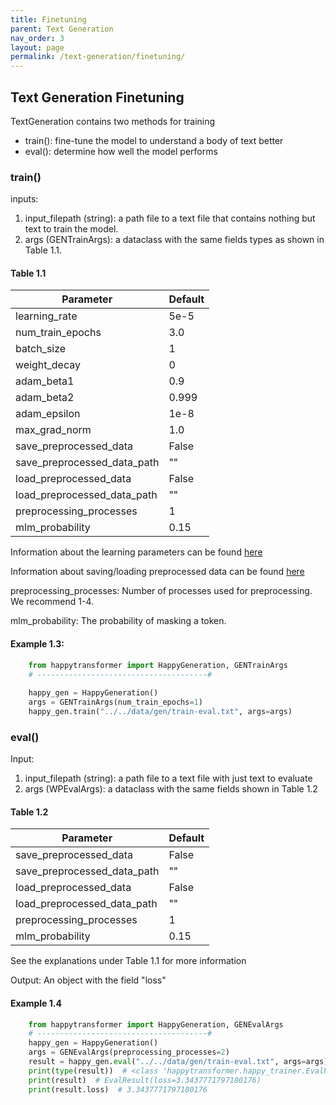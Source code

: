 ```yaml
---
title: Finetuning
parent: Text Generation
nav_order: 3
layout: page
permalink: /text-generation/finetuning/
---
```


## Text Generation Finetuning

TextGeneration contains two methods for training 
- train(): fine-tune the model to understand a body of text better
- eval(): determine how well the model performs 

### train()

inputs: 
1. input_filepath (string): a path file to a text file that contains nothing but text to train the model.
2. args (GENTrainArgs): a dataclass with the same fields types as shown in Table 1.1. 


#### Table 1.1

| Parameter                     |Default|
|-------------------------------|-------|
| learning_rate                 | 5e-5  |
| num_train_epochs              | 3.0   |
| batch_size                    | 1     |
| weight_decay                  | 0     |
| adam_beta1                    | 0.9   |
| adam_beta2                    | 0.999 |
| adam_epsilon                  | 1e-8  |
| max_grad_norm                 | 1.0   |
| save_preprocessed_data        | False |
| save_preprocessed_data_path   | ""    |
| load_preprocessed_data        | False |
| load_preprocessed_data_path   | ""    |
| preprocessing_processes       | 1     |
| mlm_probability               | 0.15  |


Information about the learning parameters can be found [here](/learning-parameters/)

Information about saving/loading preprocessed data can be found [here](/save-load-data/)

preprocessing_processes: Number of processes used for preprocessing. We recommend 1-4. 

mlm_probability: The probability of masking a token.



#### Example 1.3:
```python
    from happytransformer import HappyGeneration, GENTrainArgs
    # --------------------------------------#
    
    happy_gen = HappyGeneration()
    args = GENTrainArgs(num_train_epochs=1) 
    happy_gen.train("../../data/gen/train-eval.txt", args=args)
```

### eval()
Input:
1. input_filepath (string): a path file to a text file with just text to evaluate  
2. args (WPEvalArgs): a dataclass with the same fields shown in Table  1.2

#### Table 1.2

| Parameter                     |Default|
|-------------------------------|-------|
| save_preprocessed_data        | False |
| save_preprocessed_data_path   | ""    |
| load_preprocessed_data        | False |
| load_preprocessed_data_path   | ""    |
| preprocessing_processes       | 1     |
| mlm_probability               | 0.15  |

See the explanations under Table 1.1 for more information 



Output: An object with the field "loss"

#### Example 1.4
```python
    from happytransformer import HappyGeneration, GENEvalArgs
    # --------------------------------------#
    happy_gen = HappyGeneration()  
    args = GENEvalArgs(preprocessing_processes=2)
    result = happy_gen.eval("../../data/gen/train-eval.txt", args=args)
    print(type(result))  # <class 'happytransformer.happy_trainer.EvalResult'>
    print(result)  # EvalResult(loss=3.3437771797180176)
    print(result.loss)  # 3.3437771797180176

```

